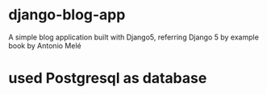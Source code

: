 # django-blog-app
A simple blog application built with Django5,  referring Django 5 by example book by Antonio Melé

# used Postgresql as database
